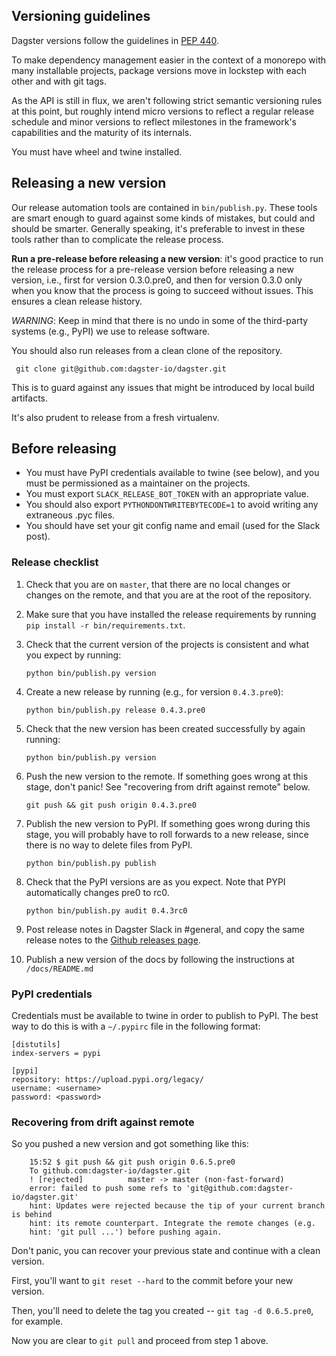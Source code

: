 ## Versioning guidelines

Dagster versions follow the guidelines in [PEP 440](https://www.python.org/dev/peps/pep-0440/).

To make dependency management easier in the context of a monorepo with many installable projects,
package versions move in lockstep with each other and with git tags.

As the API is still in flux, we aren't following strict semantic versioning rules at this point, but
roughly intend micro versions to reflect a regular release schedule and minor versions to reflect
milestones in the framework's capabilities and the maturity of its internals.

You must have wheel and twine installed.

## Releasing a new version

Our release automation tools are contained in `bin/publish.py`. These tools are smart enough to
guard against some kinds of mistakes, but could and should be smarter. Generally speaking, it's
preferable to invest in these tools rather than to complicate the release process.

**Run a pre-release before releasing a new version**: it's good practice to run the release process
for a pre-release version before releasing a new version, i.e., first for version 0.3.0.pre0, and
then for version 0.3.0 only when you know that the process is going to succeed without issues.
This ensures a clean release history.

_WARNING_: Keep in mind that there is no undo in some of the third-party systems (e.g., PyPI) we use to
release software.

You should also run releases from a clean clone of the repository.

     git clone git@github.com:dagster-io/dagster.git

This is to guard against any issues that might be introduced by local build artifacts.

It's also prudent to release from a fresh virtualenv.

## Before releasing

- You must have PyPI credentials available to twine (see below), and you must be permissioned as a
  maintainer on the projects.
- You must export `SLACK_RELEASE_BOT_TOKEN` with an appropriate value.
- You should also export `PYTHONDONTWRITEBYTECODE=1` to avoid writing any extraneous .pyc files.
- You should have set your git config name and email (used for the Slack post).

### Release checklist

1.  Check that you are on `master`, that there are no local changes or changes on the remote, and
    that you are at the root of the repository.

2.  Make sure that you have installed the release requirements by running
    `pip install -r bin/requirements.txt`.

3.  Check that the current version of the projects is consistent and what you expect by running:

        python bin/publish.py version

4.  Create a new release by running (e.g., for version `0.4.3.pre0`):

        python bin/publish.py release 0.4.3.pre0

5.  Check that the new version has been created successfully by again running:

        python bin/publish.py version

6.  Push the new version to the remote. If something goes wrong at this stage, don't panic! See
    "recovering from drift against remote" below.

        git push && git push origin 0.4.3.pre0

7.  Publish the new version to PyPI. If something goes wrong during this stage, you will probably
    have to roll forwards to a new release, since there is no way to delete files from PyPI.

        python bin/publish.py publish

8.  Check that the PyPI versions are as you expect. Note that PYPI automatically changes pre0 to
    rc0.

        python bin/publish.py audit 0.4.3rc0

9.  Post release notes in Dagster Slack in #general, and copy the same release notes to the
    [Github releases page](https://github.com/dagster-io/dagster/releases).
    
10. Publish a new version of the docs by following the instructions at `/docs/README.md`

### PyPI credentials

Credentials must be available to twine in order to publish to PyPI. The best way to do this is
with a `~/.pypirc` file in the following format:

    [distutils]
    index-servers = pypi

    [pypi]
    repository: https://upload.pypi.org/legacy/
    username: <username>
    password: <password>

### Recovering from drift against remote

So you pushed a new version and got something like this:

        15:52 $ git push && git push origin 0.6.5.pre0
        To github.com:dagster-io/dagster.git
        ! [rejected]          master -> master (non-fast-forward)
        error: failed to push some refs to 'git@github.com:dagster-io/dagster.git'
        hint: Updates were rejected because the tip of your current branch is behind
        hint: its remote counterpart. Integrate the remote changes (e.g.
        hint: 'git pull ...') before pushing again.

Don't panic, you can recover your previous state and continue with a clean version.

First, you'll want to `git reset --hard` to the commit before your new version.

Then, you'll need to delete the tag you created -- `git tag -d 0.6.5.pre0`, for example.

Now you are clear to `git pull` and proceed from step 1 above.
